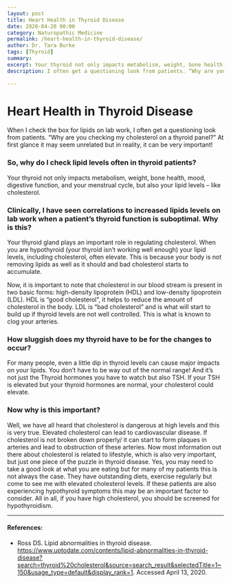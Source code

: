 ```yaml
---
layout: post
title: Heart Health in Thyroid Disease
date: 2020-04-20 00:00
category: Naturopathic Medicine
permalink: /heart-health-in-thyroid-disease/
author: Dr. Tara Burke
tags: [Thyroid]
summary: 
excerpt: Your thyroid not only impacts metabolism, weight, bone health, mood, digestive function, and your menstrual cycle, but also your lipid levels – like cholesterol. 
description: I often get a questioning look from patients. “Why are you checking my cholesterol on a thyroid panel?” At first glance it may seem unrelated but...

---
```

# Heart Health in Thyroid Disease 

When I check the box for lipids on lab work, I often get a questioning look from patients. “Why are you checking my cholesterol on a thyroid panel?” At first glance it may seem unrelated but in reality, it can be very important!

### So, why do I check lipid levels often in thyroid patients?

Your thyroid not only impacts metabolism, weight, bone health, mood, digestive function, and your menstrual cycle, but also your lipid levels – like cholesterol. 

### Clinically, I have seen correlations to increased lipids levels on lab work when a patient’s thyroid function is suboptimal. Why is this? 

Your thyroid gland plays an important role in regulating cholesterol. When you are hypothyroid (your thyroid isn’t working well enough) your lipid levels, including cholesterol, often elevate.  This is because your body is not removing lipids as well as it should and bad cholesterol starts to accumulate. 

Now, it is important to note that cholesterol in our blood stream is present in two basic forms: high-density lipoprotein (HDL) and low-density lipoprotein (LDL). HDL is “good cholesterol”, it helps to reduce the amount of cholesterol in the body. LDL is “bad cholesterol” and is what will start to build up if thyroid levels are not well controlled. This is what is known to clog your arteries.

### How sluggish does my thyroid have to be for the changes to occur?

For many people, even a little dip in thyroid levels can cause major impacts on your lipids. You don’t have to be way out of the normal range! And it’s not just the Thyroid hormones you have to watch but also TSH. If your TSH is elevated but your thyroid hormones are normal, your cholesterol could elevate. 

### Now why is this important?

Well, we have all heard that cholesterol is dangerous at high levels and this is very true. Elevated cholesterol can lead to cardiovascular disease. If cholesterol is not broken down properly/ it can start to form plaques in arteries and lead to obstruction of these arteries. Now most information out there about cholesterol is related to lifestyle, which is also very important, but just one piece of the puzzle in thyroid disease. Yes, you may need to take a good look at what you are eating but for many of my patients this is not always the case. They have outstanding diets, exercise regularly but come to see me with elevated cholesterol levels. If these patients are also experiencing hypothyroid symptoms this may be an important factor to consider. All in all, if you have high cholesterol, you should be screened for hypothyroidism. 

***

#### References:
* Ross DS. Lipid abnormalities in thyroid disease. https://www.uptodate.com/contents/lipid-abnormalities-in-thyroid-disease?search=thyroid%20cholesterol&source=search_result&selectedTitle=1~150&usage_type=default&display_rank=1. Accessed April 13, 2020.